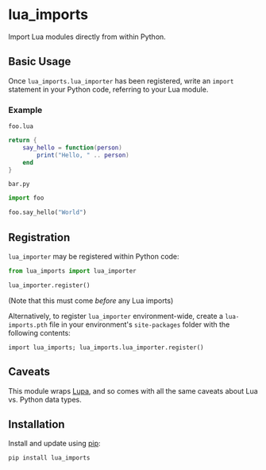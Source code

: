 # lua_imports

Import Lua modules directly from within Python.

## Basic Usage

Once `lua_imports.lua_importer` has been registered, write an `import` statement in your Python code, referring to your Lua module.

### Example

`foo.lua`

```lua
return {
    say_hello = function(person)
        print("Hello, " .. person)
    end
}
```

`bar.py`

```python
import foo

foo.say_hello("World")
```

## Registration

`lua_importer` may be registered within Python code:

```python
from lua_imports import lua_importer

lua_importer.register()
```

(Note that this must come *before* any Lua imports)

Alternatively, to register `lua_importer` environment-wide, create a `lua-imports.pth` file in your environment's `site-packages` folder with the following contents:

```pth
import lua_imports; lua_imports.lua_importer.register()
```

## Caveats

This module wraps [Lupa](https://github.com/scoder/lupa), and so comes with all the same caveats about Lua vs. Python data types.

## Installation

Install and update using [pip](https://pip.pypa.io/en/stable/):

```bash
pip install lua_imports
```
